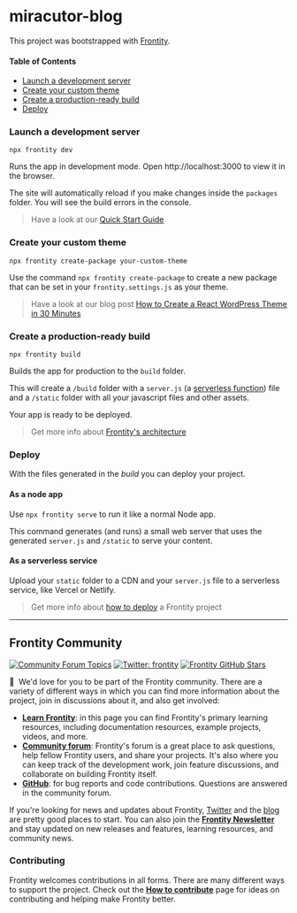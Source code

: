 # miracutor-blog

This project was bootstrapped with [Frontity](https://frontity.org/).

#### Table of Contents

- [Launch a development server](#launch-a-development-server)
- [Create your custom theme](#create-your-custom-theme)
- [Create a production-ready build](#create-a-production-ready-build)
- [Deploy](#deploy)

### Launch a development server

```
npx frontity dev
```

Runs the app in development mode. Open http://localhost:3000 to view it in the browser.

The site will automatically reload if you make changes inside the `packages` folder. You will see the build errors in the console.

> Have a look at our [Quick Start Guide](https://docs.frontity.org/getting-started/quick-start-guide)

### Create your custom theme

```
npx frontity create-package your-custom-theme
```

Use the command `npx frontity create-package` to create a new package that can be set in your `frontity.settings.js` as your theme.

> Have a look at our blog post [How to Create a React WordPress Theme in 30 Minutes](https://frontity.org/blog/how-to-create-a-react-theme-in-30-minutes/)

### Create a production-ready build

```
npx frontity build
```

Builds the app for production to the `build` folder.

This will create a `/build` folder with a `server.js` (a [serverless function](https://vercel.com/docs/v2/serverless-functions/introduction)) file and a `/static` folder with all your javascript files and other assets.

Your app is ready to be deployed.

> Get more info about [Frontity's architecture](https://docs.frontity.org/architecture)

### Deploy

With the files generated in the _build_ you can deploy your project.

#### As a node app

Use `npx frontity serve` to run it like a normal Node app.

This command generates (and runs) a small web server that uses the generated `server.js` and `/static` to serve your content.

#### As a serverless service

Upload your `static` folder to a CDN and your `server.js` file to a serverless service, like Vercel or Netlify.

> Get more info about [how to deploy](https://docs.frontity.org/deployment) a Frontity project

---

## Frontity Community

[![Community Forum Topics](https://img.shields.io/discourse/topics?color=blue&label=community%20forum&server=https%3A%2F%2Fcommunity.frontity.org%2F)](https://community.frontity.org/) [![Twitter: frontity](https://img.shields.io/twitter/follow/frontity?style=social)](https://twitter.com/frontity) [![Frontity GitHub Stars](https://img.shields.io/github/stars/frontity/frontity?style=social)](https://github.com/frontity/frontity)

👋 &nbsp;We'd love for you to be part of the Frontity community. There are a variety of different ways in which you can find more information about the project, join in discussions about it, and also get involved:

- **[Learn Frontity](https://frontity.org/learn/)**: in this page you can find Frontity's primary learning resources, including documentation resources, example projects, videos, and more.
- **[Community forum](https://community.frontity.org/)**: Frontity's forum is a great place to ask questions, help fellow Frontity users, and share your projects. It's also where you can keep track of the development work, join feature discussions, and collaborate on building Frontity itself.
- **[GitHub](https://github.com/frontity/frontity)**: for bug reports and code contributions. Questions are answered in the community forum.

If you're looking for news and updates about Frontity, [Twitter](https://twitter.com/frontity) and the [blog](https://frontity.org/blog/) are pretty good places to start. You can also join the **[Frontity Newsletter](https://frontity.org/newsletter/)** and stay updated on new releases and features, learning resources, and community news.

### Contributing

Frontity welcomes contributions in all forms. There are many different ways to support the project. Check out the **[How to contribute](https://docs.frontity.org/contributing/how-to-contribute)** page for ideas on contributing and helping make Frontity better.

